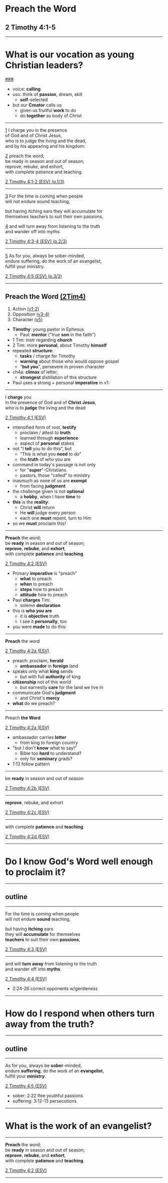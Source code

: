 <!-- .slide: <%= bg("unsplash-Jztmx9yqjBw-stars.jpg") %> id="title" -->
# Preach the Word
## 2 Timothy 4:1-5

---
<!-- .slide: data-background="white" -->
# What is our **vocation** as young Christian **leaders**?

[###](#/outline "secret")

>>>
+ voice: **calling**
+ usu. think of **passion**, dream, skill
  + **self**-selected
+ but our **Creator** calls us
  + given us fruitful **work** to do
  + do **together** as body of Christ

---
[1](# "ref")
I charge you in the presence <br>
of God and of Christ Jesus, <br>
who is to judge the living and the dead, <br>
and by his appearing and his kingdom: 

[2](# "ref")
preach the word; <br>
be ready in season and out of season; <br>
reprove, rebuke, and exhort, <br>
with complete patience and teaching. 

[2 Timothy 4:1-2 (ESV) (p.1/3)](# "ref")

---
[3](# "ref")
For the time is coming when people <br>
will not endure sound teaching,

but having itching ears they will accumulate for <br>
themselves teachers to suit their own passions, 

[4](# "ref")
and will turn away from listening to the truth <br>
and wander off into myths. 

[2 Timothy 4:3-4 (ESV) (p.2/3)](# "ref")

---
[5](# "ref")
As for you, always be sober-minded, <br>
endure suffering, do the work of an evangelist, <br>
fulfill your ministry.

[2 Timothy 4:5 (ESV) (p.3/3)](# "ref")

---
<!-- .slide: <%= bg("unsplash-Jztmx9yqjBw-stars.jpg") %> id="outline" class="outline" -->
## Preach the Word [(2Tim4)](# "ref")
1. Action [(v1-2)](# "ref")
1. Opposition [(v3-4)](# "ref")
1. Character [(v5)](# "ref")

>>>
+ **Timothy**: young pastor in Ephesus
  + Paul: **mentor** ("true **son** in the faith")
+ 1 Tim: instr regarding **church**
+ 2 Tim: more **personal**, about Timothy **himself**
+ repeated **structure**:
  + **tasks** / charge for Timothy
  + **warning** about those who would oppose gospel
  + "**but you**", persevere in proven character
+ ch4a: **climax** of letter, 
  + **strongest** distillation of this structure
+ Paul uses a strong + personal **imperative** in v1:

---
I **charge** you <br>
in the presence of God and of **Christ Jesus**, <br>
who is to **judge** the living and the dead

[2 Timothy 4:1 (ESV)](# "ref")

>>>
+ intensified form of root, **testify**
  + proclaim / attest to **truth**
  + learned through **experience**
  + aspect of **personal** stakes
+ not "I **tell** you to do this", but
  + "This is what you **need** to do"
  + the **truth** of who you are
+ command in today's passage is not only
  + for "**super**"-Christians
  + pastors, those "called" to ministry
+ inasmuch as none of us are **exempt**
  + from facing **judgment**
+ the challenge given is not **optional**
  + a **hobby**, when I have **time** to
+ **this** is the **reality**:
  + Christ **will** return
  + He **will** judge every person
  + each one **must** repent, turn to Him
+ so we **must** proclaim this!

---
**Preach** the word; <br>
be **ready** in season and out of season; <br>
**reprove**, **rebuke**, and **exhort**, <br>
with complete **patience** and **teaching**. 

[2 Timothy 4:2 (ESV)](# "ref")

>>>
+ Primary **imperative** is "preach"
  + **what** to preach
  + **when** to preach
  + **steps** how to preach
  + **attitude** how to preach
+ Paul **charges** Tim:
  + solemn **declaration**
+ this is **who you are**
  + it is **objective** truth
  + I see it **personally**, too
+ you were **made** to do this:

---
**Preach** the word

[2 Timothy 4:2a (ESV)](# "ref")

>>>
+ preach: proclaim, **herald**
  + **ambassador** in **foreign** land
+ speaks only what **king** sends
  + but with full **authority** of king
+ **citizenship** not of this world
  + but earnestly **care** for the land we live in
+ communicate God's **judgment**
  + and Christ's **mercy**
+ **what** do we preach?

---
Preach **the Word**

[2 Timothy 4:2a (ESV)](# "ref")

>>>
+ ambassador carries **letter**
  + from king to foreign country
+ "but I don't **know** what to say!"
  + Bible too **hard** to understand?
  + only for **seminary** grads?
+ 1:13 follow pattern

---
be **ready** in season and out of season

[2 Timothy 4:2b (ESV)](# "ref")

>>>

---
**reprove**, rebuke, and exhort

[2 Timothy 4:2c (ESV)](# "ref")

---
with complete **patience** and **teaching**. 

[2 Timothy 4:2d (ESV)](# "ref")

>>>


---
<!-- .slide: data-background="white" -->
# Do I **know** God's Word well enough to **proclaim** it?

---
## outline

---
For the time is coming when people <br>
will not endure **sound** teaching,

but having **itching** ears <br>
they will **accumulate** for themselves <br>
**teachers** to suit their own **passions**, 

[2 Timothy 4:3 (ESV)](# "ref")

---
and will **turn away** from listening to the truth <br>
and wander off into **myths**. 

[2 Timothy 4:4 (ESV)](# "ref")

>>>
+ 2:24-26 correct opponents w/gentleness

---
<!-- .slide: data-background="white" -->
# How do I **respond** when others **turn away** from the truth?

---
## outline

---
As for you, always be **sober**-minded, <br>
endure **suffering**, do the work of an **evangelist**, <br>
fulfill your **ministry**.

[2 Timothy 4:5 (ESV)](# "ref")

>>>
+ sober: 2:22 flee youthful passions
+ suffering: 3:12-13 persecutions 

---
<!-- .slide: data-background="white" -->
# What is the work of an **evangelist**?

---
<!-- .slide: <%= bg("unsplash-Jztmx9yqjBw-stars.jpg") %> -->
**Preach** the word; <br>
be **ready** in season and out of season; <br>
**reprove**, **rebuke**, and **exhort**, <br>
with complete **patience** and **teaching**. 

[2 Timothy 4:2 (ESV)](# "ref")

---
<!-- .slide: <%= bg("unsplash-Jztmx9yqjBw-stars.jpg") %> class="empty" -->

